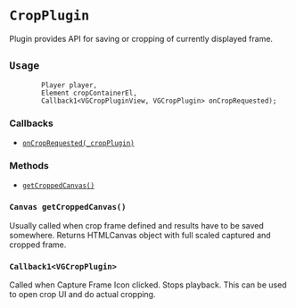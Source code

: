 # `CropPlugin` #

Plugin provides API for saving or cropping of currently displayed frame. 

## `Usage` ##

```PlayerMain.enableCropPlugin(
        Player player,
        Element cropContainerEl,
        Callback1<VGCropPluginView, VGCropPlugin> onCropRequested);
```

### Callbacks
- [`onCropRequested(_cropPlugin)`](#onCropRequested)

### Methods

- [`getCroppedCanvas()`](#getCroppedCanvas)



### <a id="getCroppedCanvas"></a>`Canvas getCroppedCanvas()`

Usually called when crop frame defined and results have to be saved somewhere.
Returns HTMLCanvas object with full scaled captured and cropped frame.
 
### <a id="onCropRequested"></a>`Callback1<VGCropPlugin>`

Called when Capture Frame Icon clicked. Stops playback. This can be used to open crop UI and do actual cropping.
